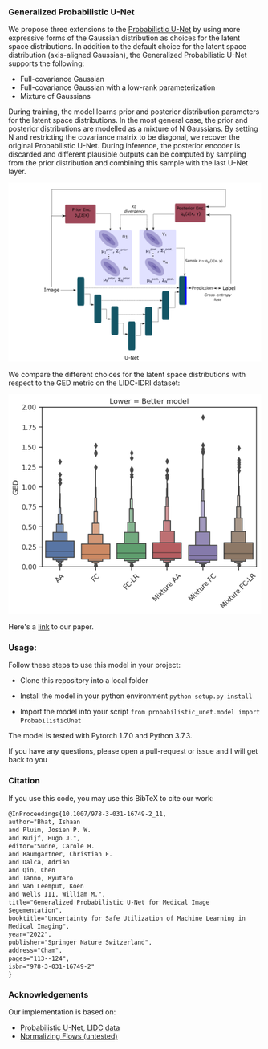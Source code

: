 ### Generalized Probabilistic U-Net

We propose three extensions to the [Probabilistic U-Net](https://proceedings.neurips.cc/paper/2018/hash/473447ac58e1cd7e96172575f48dca3b-Abstract.html) by using more expressive forms of the Gaussian distribution as choices for the latent space distributions. In addition to the default choice for the latent space distribution (axis-aligned Gaussian), the Generalized Probabilistic U-Net supports the following:
* Full-covariance Gaussian
* Full-covariance Gaussian with a low-rank parameterization
* Mixture of Gaussians

During training, the model learns prior and posterior distribution parameters for the latent space distributions. In the most general case, the prior and posterior distributions are modelled as a mixture of N Gaussians. By setting N and restricting the covariance matrix to be diagonal, we recover the original Probabilistic U-Net. During inference, the posterior encoder is discarded and different plausible outputs can be computed by sampling from the prior distribution and combining this sample with the last U-Net layer.

![Generalized Probabilistic U-Net](p_unet_block_diagram.png)

We compare the different choices for the latent space distributions with respect to the GED metric on the LIDC-IDRI dataset:

![GED Trends for the LIDC-IDRI dataset](ged_16_samples.png)

Here's a [link](https://link.springer.com/chapter/10.1007/978-3-031-16749-2_11) to our paper.

 ### Usage:
 Follow these steps to use this model in your project:
 
 * Clone this repository into a local folder 
 
 * Install the model in your python environment
   `python setup.py install`
 
 * Import the model into your script
   `from probabilistic_unet.model import ProbabilisticUnet`

The model is tested with Pytorch 1.7.0 and Python 3.7.3.

 If you have any questions, please open a pull-request or issue and I will get back to you

### Citation

If you use this code, you may use this BibTeX to cite our work:

```
@InProceedings{10.1007/978-3-031-16749-2_11,
author="Bhat, Ishaan
and Pluim, Josien P. W.
and Kuijf, Hugo J.",
editor="Sudre, Carole H.
and Baumgartner, Christian F.
and Dalca, Adrian
and Qin, Chen
and Tanno, Ryutaro
and Van Leemput, Koen
and Wells III, William M.",
title="Generalized Probabilistic U-Net for Medical Image Segementation",
booktitle="Uncertainty for Safe Utilization of Machine Learning in Medical Imaging",
year="2022",
publisher="Springer Nature Switzerland",
address="Cham",
pages="113--124",
isbn="978-3-031-16749-2"
}
```
 
### Acknowledgements

Our implementation is based on:
* [Probabilistic U-Net, LIDC data](https://github.com/stefanknegt/Probabilistic-Unet-Pytorch)
* [Normalizing Flows (untested)](https://github.com/raghavian/cFlow)
